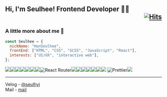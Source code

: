 ## Hi, I'm Seulhee! Frontend Developer 👨‍💻 <div align="right">[![Hits](https://hits.seeyoufarm.com/api/count/incr/badge.svg?url=https%3A%2F%2Fgithub.com%2Fhanseulhee%2Fhit-counter&count_bg=%2370ADB5&title_bg=%23132743&icon=&icon_color=%23E7E7E7&title=hits&edge_flat=true)](https://hits.seeyoufarm.com)</div>

### A little more about me 🙂

```javascript
const Seulhee = {
  nickName: "HanSeulhee",
  frontEnd: ["HTML", "CSS", "SCSS", "JavaScript", "React"],
  interests: ["UI/UX", "interactive web"],
};
```

<img src="https://img.shields.io/badge/HTML5-E34F26?style=flat-square&logo=HTML5&logoColor=white"/><img src="https://img.shields.io/badge/CSS3-1572B6?style=flat-square&logo=CSS3&logoColor=white"/><img src="https://img.shields.io/badge/JavaScript-F7DF1E?style=flat-square&logo=JavaScript&logoColor=222323"/><img src="https://img.shields.io/badge/Python-3776AB?style=flat-square&logo=Python&logoColor=white"/><img src="https://img.shields.io/badge/C-A8B9CC?style=flat-square&logo=C&logoColor=222323"/><img src="https://img.shields.io/badge/Bootstrap-7952B3?style=flat-square&logo=Bootstrap&logoColor=white"/><img src="https://img.shields.io/badge/React-61DAFB?style=flat-square&logo=React&logoColor=black"/><img alt="React Router" src="https://img.shields.io/badge/-React_Router-CA4245?style=flat-square&logo=react-router&logoColor=white" /><img src="https://img.shields.io/badge/Java-007396?style=flat-square&logo=Java&logoColor=white"/><img src="https://img.shields.io/badge/Django-092E20?style=flat-square&logo=Django&logoColor=white"/><img src="https://img.shields.io/badge/Heroku-430098?style=flat-square&logo=Heroku&logoColor=white"/><img src="https://img.shields.io/badge/Trello-0052CC?style=flat-square&logo=Trello&logoColor=white"/><img src="https://img.shields.io/badge/Slack-4A154B?style=flat-square&logo=Slack&logoColor=white"/><img src="https://img.shields.io/badge/Notion-000000?style=flat-square&logo=Notion&logoColor=white"/><img src="https://img.shields.io/badge/Firebase-FFCA28?style=flat-square&logo=Firebase&logoColor=black"/>
<img alt="Prettier" src="https://img.shields.io/badge/-Prettier-F7B93E?style=flat-square&logo=prettier&logoColor=white" /><img src="https://img.shields.io/badge/Sass-CC6699?style=flat-square&logo=styled-components&logoColor=white"/>

---

Velog - [@seulhyi](https://velog.io/@seulhyi) <br />
Mail - [mail](mailto:3021062@gmail.com)
